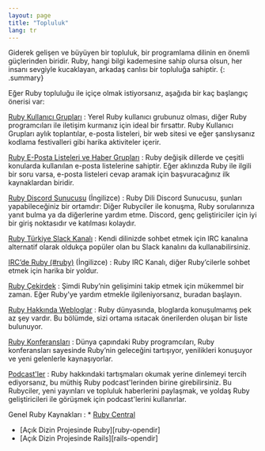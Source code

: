 ```yaml
---
layout: page
title: "Topluluk"
lang: tr
---
```


Giderek gelişen ve büyüyen bir topluluk, bir programlama dilinin en
önemli güçlerinden biridir. Ruby, hangi bilgi kademesine sahip olursa
olsun, her insanı sevgiyle kucaklayan, arkadaş canlısı bir topluluğa
sahiptir.
{: .summary}

Eğer Ruby topluluğu ile içiçe olmak istiyorsanız, aşağıda bir kaç
başlangıç önerisi var:

[Ruby Kullanıcı Grupları](user-groups/)
: Yerel Ruby kullanıcı grubunuz olması, diğer Ruby programcıları ile
  iletişim kurmanız için ideal bir fırsattır. Ruby Kullanıcı Grupları
  aylık toplantılar, e-posta listeleri, bir web sitesi ve eğer
  şanslıysanız kodlama festivalleri gibi harika aktiviteler içerir.

[Ruby E-Posta Listeleri ve Haber Grupları](mailing-lists/)
: Ruby değişik dillerde ve çeşitli konularda kullanılan e-posta
  listelerine sahiptir. Eğer aklınızda Ruby ile ilgili bir soru varsa,
  e-posta listeleri cevap aramak için başvuracağınız ilk kaynaklardan
  biridir.

[Ruby Discord Sunucusu][ruby-discord] (İngilizce)
: Ruby Dili Discord Sunucusu, şunları yapabileceğiniz bir ortamdır:
  Diğer Rubyciler ile konuşma, Ruby sorularınıza yanıt bulma ya da
  diğerlerine yardım etme. Discord, genç geliştiriciler için iyi bir
  giriş noktasıdır ve katılması kolaydır.

[Ruby Türkiye Slack Kanalı][ruby-turkiye-slack]
: Kendi dilinizde sohbet etmek için IRC kanalına alternatif olarak oldukça
  popüler olan bu Slack kanalını da kullanabilirsiniz.

[IRC’de Ruby (#ruby)](https://web.libera.chat/#ruby) (İngilizce)
: Ruby IRC Kanalı, diğer Ruby’cilerle sohbet etmek için harika bir
  yoldur.

[Ruby Çekirdek](ruby-core/)
: Şimdi Ruby’nin gelişimini takip etmek için mükemmel bir zaman. Eğer Ruby'ye
  yardım etmekle ilgileniyorsanız, buradan başlayın.

[Ruby Hakkında Webloglar](weblogs/)
: Ruby dünyasında, bloglarda konuşulmamış pek az şey vardır. Bu bölümde,
  sizi ortama ısıtacak önerilerden oluşan bir liste bulunuyor.

[Ruby Konferansları](conferences/)
: Dünya çapındaki Ruby programcıları, Ruby konferansları sayesinde
  Ruby’nin geleceğini tartışıyor, yenilikleri konuşuyor ve yeni
  gelenlerle kaynaşıyorlar.

[Podcast'ler](podcasts/)
: Ruby hakkındaki tartışmaları okumak yerine dinlemeyi tercih ediyorsanız,
  bu müthiş Ruby podcast'lerinden birine girebilirsiniz. Bu Rubyciler, yeni
  yayınları ve topluluk haberlerini paylaşmak, ve yoldaş Ruby geliştiricileri
  ile görüşmek için podcast'lerini kullanırlar.

Genel Ruby Kaynakları
: * [Ruby Central][ruby-central]
  * [Açık Dizin Projesinde Ruby][ruby-opendir]
  * [Açık Dizin Projesinde Rails][rails-opendir]

[ruby-central]: http://rubycentral.org/
[ruby-discord]: https://discord.gg/ad2acQFtkh
[ruby-turkiye-slack]: https://rubytr.herokuapp.com/
